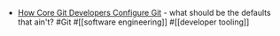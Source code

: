 - [How Core Git Developers Configure Git](https://blog.gitbutler.com/how-git-core-devs-configure-git/) - what should be the defaults that ain't? #Git #[[software engineering]] #[[developer tooling]]